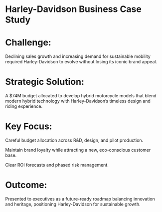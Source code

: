 # Harley-Davidson Business Case Study
# Challenge:
Declining sales growth and increasing demand for sustainable mobility required Harley-Davidson to evolve without losing its iconic brand appeal.

# Strategic Solution:
A $74M budget allocated to develop hybrid motorcycle models that blend modern hybrid technology with Harley-Davidson’s timeless design and riding experience.

# Key Focus:

Careful budget allocation across R&D, design, and pilot production.

Maintain brand loyalty while attracting a new, eco-conscious customer base.

Clear ROI forecasts and phased risk management.

# Outcome:
Presented to executives as a future-ready roadmap balancing innovation and heritage, positioning Harley-Davidson for sustainable growth.


